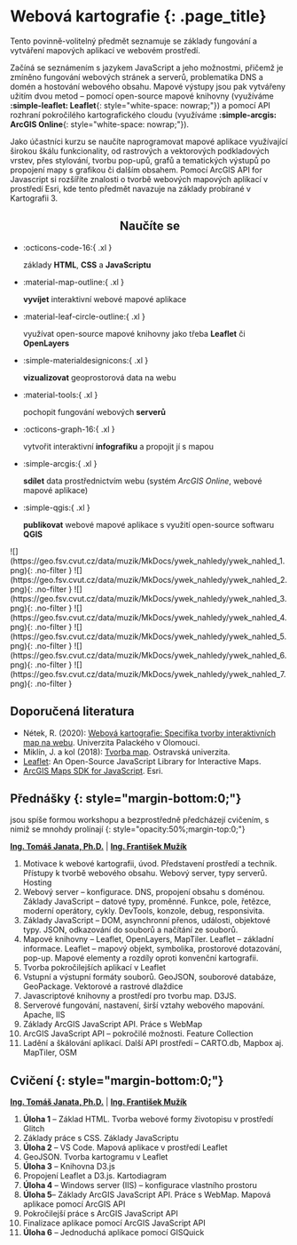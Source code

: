 
# Webová kartografie {: .page_title}

Tento povinně-volitelný předmět seznamuje se základy fungování a vytváření mapových aplikací ve webovém prostředí.

Začíná se seznámením s jazykem JavaScript a jeho možnostmi, přičemž je zmíněno fungování webových stránek a serverů, problematika DNS a domén a hostování webového obsahu. Mapové výstupy jsou pak vytvářeny užitím dvou metod – pomocí open-source mapové knihovny (využíváme __:simple-leaflet: Leaflet__{: style="white-space: nowrap;"}) a pomocí API rozhraní pokročilého kartografického cloudu (využíváme __:simple-arcgis: ArcGIS Online__{: style="white-space: nowrap;"}).

Jako účastníci kurzu se naučíte naprogramovat mapové aplikace využívající širokou škálu funkcionality, od rastrových a vektorových podkladových vrstev, přes stylování, tvorbu pop-upů, grafů a tematických výstupů po propojení mapy s grafikou či dalším obsahem. Pomocí ArcGIS API for Javascript si rozšíříte znalosti o tvorbě webových mapových aplikací v prostředí Esri, kde tento předmět navazuje na základy probírané v Kartografii 3.

<h2 style="text-align:center;">Naučíte se</h2>
<!-- styl je zde pridany HTML tagem (ne pomoci '##'), aby se text neobjevil v tabulce obsahu vlevo na strance -->

<div class="grid cards grid_icon_info smaller_padding" markdown> <!-- specificky format gridu (trida "grid_icon_info") na miru uvodni strance predmetu -->

-   :octicons-code-16:{ .xl }

    základy __HTML__, __CSS__ a __JavaScriptu__

-   :material-map-outline:{ .xl }

    __vyvíjet__ interaktivní webové mapové aplikace

-   :material-leaf-circle-outline:{ .xl }

    využívat open-source mapové knihovny jako třeba __Leaflet__ či __OpenLayers__

-   :simple-materialdesignicons:{ .xl }

    __vizualizovat__ geoprostorová data na webu

-   :material-tools:{ .xl }

    pochopit fungování webových __serverů__


-   :octicons-graph-16:{ .xl }

    vytvořit interaktivní __infografiku__ a propojit jí s mapou

-   :simple-arcgis:{ .xl }

    __sdílet__ data prostřednictvím webu (systém _ArcGIS Online_, webové mapové aplikace)

-   :simple-qgis:{ .xl }

    __publikovat__ webové mapové aplikace s využití open-source softwaru __QGIS__


</div>

<div class="gallery_container" markdown>
![](https://geo.fsv.cvut.cz/data/muzik/MkDocs/ywek_nahledy/ywek_nahled_1.png){: .no-filter }
![](https://geo.fsv.cvut.cz/data/muzik/MkDocs/ywek_nahledy/ywek_nahled_2.png){: .no-filter }
![](https://geo.fsv.cvut.cz/data/muzik/MkDocs/ywek_nahledy/ywek_nahled_3.png){: .no-filter }
![](https://geo.fsv.cvut.cz/data/muzik/MkDocs/ywek_nahledy/ywek_nahled_4.png){: .no-filter }
![](https://geo.fsv.cvut.cz/data/muzik/MkDocs/ywek_nahledy/ywek_nahled_5.png){: .no-filter }
![](https://geo.fsv.cvut.cz/data/muzik/MkDocs/ywek_nahledy/ywek_nahled_6.png){: .no-filter }
![](https://geo.fsv.cvut.cz/data/muzik/MkDocs/ywek_nahledy/ywek_nahled_7.png){: .no-filter }



</div>

## Doporučená literatura

- Nétek, R. (2020): [Webová kartografie: Specifika tvorby interaktivních map na webu](https://webova.kartografie.upol.cz/). Univerzita Palackého v Olomouci.
- Miklín, J. a kol (2018): [Tvorba map](https://tvorbamap.osu.cz/). Ostravská univerzita.
- [Leaflet](https://leafletjs.com/): An Open-Source JavaScript Library for Interactive Maps.
- [ArcGIS Maps SDK for JavaScript](https://developers.arcgis.com/javascript/latest/). Esri.



## Přednášky {: style="margin-bottom:0;"}

jsou spíše formou workshopu a bezprostředně předcházejí cvičením, s nimiž se mnohdy prolínají
{: style="opacity:50%;margin-top:0;"}

[__Ing. Tomáš Janata, Ph.D.__](https://geomatics.fsv.cvut.cz/employees/tomas-janata/) | [__Ing. František Mužík__](https://geomatics.fsv.cvut.cz/employees/frantisek-muzik/)

1. Motivace k webové kartografii, úvod. Představení prostředí a technik. Přístupy k tvorbě webového obsahu. Webový server, typy serverů. Hosting
2. Webový server – konfigurace. DNS, propojení obsahu s doménou. Základy JavaScript – datové typy, proměnné. Funkce, pole, řetězce, moderní operátory, cykly. DevTools, konzole, debug, responsivita.
3. Základy JavaScript – DOM, asynchronní přenos, události, objektové typy. JSON, odkazování do souborů a načítání ze souborů.
4. Mapové knihovny – Leaflet, OpenLayers, MapTiler. Leaflet – základní informace. Leaflet – mapový objekt, symbolika, prostorové dotazování, pop-up. Mapové elementy a rozdíly oproti konvenční kartografii.
5. Tvorba pokročilejších aplikací v Leaflet
6. Vstupní a výstupní formáty souborů. GeoJSON, souborové databáze, GeoPackage. Vektorové a rastrové dlaždice
7. Javascriptové knihovny a prostředí pro tvorbu map. D3JS.
8. Serverové fungování, nastavení, širší vztahy webového mapování. Apache, IIS
9. Základy ArcGIS JavaScript API. Práce s WebMap
10. ArcGIS JavaScript API – pokročilé možnosti. Feature Collection
11. Ladění a škálování aplikací. Další API prostředí – CARTO.db, Mapbox aj. MapTiler, OSM

## Cvičení {: style="margin-bottom:0;"}

[__Ing. Tomáš Janata, Ph.D.__](https://geomatics.fsv.cvut.cz/employees/tomas-janata/) | [__Ing. František Mužík__](https://geomatics.fsv.cvut.cz/employees/frantisek-muzik/)

1. **Úloha 1** – Základ HTML. Tvorba webové formy životopisu v prostředí Glitch <!-- JC, TJ, FM -->
2. Základy práce s CSS. Základy JavaScriptu <!-- FM -->
3. **Úloha 2** – VS Code. Mapová aplikace v prostředí Leaflet <!-- TJ -->
4. GeoJSON. Tvorba kartogramu v Leaflet <!-- TJ -->
5. **Úloha 3** – Knihovna D3.js <!-- FM -->
6. Propojení Leaflet a D3.js. Kartodiagram <!-- FM -->
7. **Úloha 4** – Windows server (IIS) – konfigurace vlastního prostoru <!-- TJ -->
8. **Úloha 5**– Základy ArcGIS JavaScript API. Práce s WebMap. Mapová aplikace pomocí ArcGIS API <!-- TJ -->
9. Pokročilejší práce s ArcGIS JavaScript API <!-- TJ+ (MH?) -->
10. Finalizace aplikace pomocí ArcGIS JavaScript API <!-- TJ+ (MH?) -->
11. **Úloha 6** – Jednoduchá aplikace pomocí GISQuick <!-- FM --> <!-- Případně 3D webová mapa pomocí open source -->

<!--
## Harmonogram {: style="margin-bottom:0;"}


[![](./assets/index/schedule.svg#only-light){.off-glb .no-filter}](https://kos.cvut.cz/schedule/course/155YWEK/semester/B242){target="_blank"}
[![](./assets/index/schedule_dark.svg#only-dark){.off-glb .no-filter}](https://kos.cvut.cz/schedule/course/155YWEK/semester/B242){target="_blank"}


---

[Stránka předmětu v :custom-kos-logo-img-BW:{.middle style="margin-left:3px;"} :custom-kos-logo-BW:{.xl .middle}](https://kos.cvut.cz/course-syllabus/1551GIS/B232){ .md-button .md-button--primary target="_blank"}
{align=center}
-->
